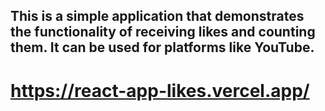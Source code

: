 ## This is a simple application that demonstrates the functionality of receiving likes and counting them. It can be used for platforms like YouTube.
# https://react-app-likes.vercel.app/

